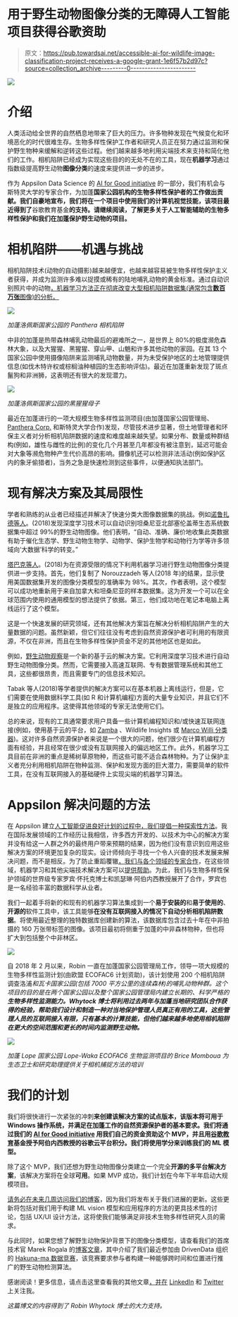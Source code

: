 # 用于野生动物图像分类的无障碍人工智能项目获得谷歌资助

> 原文：<https://pub.towardsai.net/accessible-ai-for-wildlife-image-classification-project-receives-a-google-grant-1e6f57b2d97c?source=collection_archive---------0----------------------->

![](img/502b57bf25c2c3ea89c050349015e87e.png)

# 介绍

人类活动给全世界的自然栖息地带来了巨大的压力。许多物种发现在气候变化和环境恶化的时代很难生存。生物多样性保护工作者和研究人员正在努力通过监测和保护野生物种来缓解和逆转这些过程。他们越来越多地利用尖端技术来支持和简化他们的工作。相机陷阱已经成为实现这些目的的无处不在的工具，现在**机器学习**通过指数级提高野生动物**图像分类**的速度来提供进一步的进步。

作为 Appsilon Data Science 的 [AI for Good initiative](https://appsilon.com/ai-for-good/) 的一部分，我们有机会与斯特灵大学的专家合作，为加蓬**国家公园机构的生物多样性保护者的工作做出贡献。我们自豪地宣布，我们将在一个项目中使用我们的计算机视觉技能，该项目最近得到了**谷歌教育基金**的支持。请继续阅读，了解更多关于人工智能辅助的生物多样性保护和我们在加蓬保护野生动物的项目。**

# 相机陷阱——机遇与挑战

相机陷阱技术(动物的自动摄影)越来越便宜，也越来越容易被生物多样性保护主义者获得，并成为监测许多难以捉摸或稀有的陆地哺乳动物的黄金标准。通过自动识别照片中的动物[，机器学习方法正在彻底改变大型相机陷阱数据集(通常包含**数百万张**图像)的分析。](https://www.cambridge.org/core/journals/environmental-conservation/article/wildlife-insights-a-platform-to-maximize-the-potential-of-camera-trap-and-other-passive-sensor-wildlife-data-for-the-planet/98295387F86A977F2ECD96CCC5705CCC)

![](img/75311d2b8c6e3ae5c880a39b07c08915.png)

*加蓬洛佩斯国家公园的 Panthera 相机陷阱*

中非的加蓬是热带森林哺乳动物最后的避难所之一，是世界上 80%的极度濒危森林大象，以及大猩猩、黑猩猩、穿山甲、山魈和许多其他动物的家园。在其 13 个国家公园中使用摄像陷阱来监测哺乳动物数量，并为未受保护地区的土地管理提供信息(如伐木特许权或棕榈油种植园的生态影响评估)。最近在加蓬重新发现了斑点鬣狗和非洲狮，这表明还有很大的发现潜力。

![](img/5d6cf4e96ca70124dcf915e632b1283b.png)

*加蓬洛佩斯国家公园的黑猩猩母子*

最近在加蓬进行的一项大规模生物多样性监测项目(由加蓬国家公园管理局、 [Panthera Corp.](https://www.panthera.org/) 和斯特灵大学合作)发现，尽管技术进步显著，但土地管理者和环保主义者对分析相机陷阱数据的速度和难度越来越失望。如果分布、数量或种群结构(例如，雄性与雌性的比例)的变化几个月甚至几年都没有被注意到，延迟可能会对大象等濒危物种产生代价高昂的影响。摄像机还可以检测非法活动(例如保护区内的象牙偷猎者)，当务之急是快速检测到这些事件，以便通知执法部门。

# 现有解决方案及其局限性

学者和熟练的从业者已经描述并解决了快速分类大图像数据集的挑战。例如[诺鲁扎德等人](https://www.ncbi.nlm.nih.gov/pubmed/29871948)。(2018)发现深度学习技术可以自动识别坦桑尼亚北部塞伦盖蒂生态系统数据集中超过 99%的野生动物图像。他们表明，“自动、准确、廉价地收集此类数据有助于催化生态学、野生动物生物学、动物学、保护生物学和动物行为学等许多领域向‘大数据’科学的转变。”

[塔巴克等人](https://besjournals.onlinelibrary.wiley.com/doi/full/10.1111/2041-210X.13120)。(2018)为在资源受限的情况下利用机器学习进行野生动物图像分类提供进一步支持。首先，他们复制了 Norouzzadeh 等人(2018 年)的结果，显示使用美国数据集开发的图像分类模型的准确率为 98%。其次，作者表明，这个模型可以成功地重新用于来自加拿大和坦桑尼亚的样本数据集。这为开发一个可以在全球范围内使用的通用模型的想法提供了依据。第三，他们成功地在笔记本电脑上离线运行了这个模型。

这是一个快速发展的研究领域，还有其他解决方案旨在解决分析相机陷阱产生的大量数据的问题。虽然新颖，但它们往往没有考虑到自然资源保护者可利用的有限资源，不仅在非洲，而且在生物多样性保护资金不足的其他地区也是如此。

例如，[野生动物观察](https://www.wildlifeinsights.org/)是一个新的基于云的解决方案。它利用深度学习技术进行自动野生动物图像分类。然而，它需要接入高速互联网、专有数据管理系统和其他工具，这些都很昂贵，而且需要专门的信息技术知识。

Tabak 等人(2018)等学者提供的解决方案可以在基本机器上离线运行，但是，它们需要在使用数据科学工具(如 R 和计算机编程)方面的大量专业知识，并且它们不是独立的应用程序。这使得其他领域的专家无法使用它们。

总的来说，现有的工具通常要求用户具备一些计算机编程知识和/或快速互联网连接(例如，使用基于云的平台，如 [Zamba](https://zamba.drivendata.org/) 、Wildlife Insights 或 [Marco Willi 分类器](https://github.com/marco-willi/camera-trap-classifier))。这对许多自然资源保护者来说是一个很大的问题，他们很少在计算机编程方面有经验，并且经常在很少或没有互联网接入的偏远地区工作。此外，机器学习工具目前在非洲的重点是稀树草原物种，而这些可能不适合森林物种。为了让保护主义者充分利用相机陷阱在物种监测、保护和发现方面的巨大潜力，需要简单的软件工具，在没有互联网接入的基础硬件上实现尖端的机器学习算法。

# Appsilon 解决问题的方法

在 Appsilon 建立[人工智能促进良好计划的过程中，我们提倡一种](https://appsilon.com/ai-for-good/)[探索性方法](https://appsilon.com/ai-for-good-our-approach-to-tackling-climate-change-with-data-science/)。我在国际发展领域的工作经历让我相信，许多西方开发的、以技术为中心的解决方案并没有给这一人群之外的最终用户带来预期的结果，因为他们没有意识到应用这些解决方案的环境更加复杂的现实。设计师倾向于寻找一个令人兴奋的技术发展来解决问题，而不是相反。为了防止重蹈覆辙[，我们与各个领域的专家合作](https://appsilon.com/ai-4-good-data-science-for-biodiversity/)，在这些领域，机器学习和其他尖端技术解决方案可以[提供帮助](https://appsilon.com/ai4g-a-decision-support-system-for-disaster-risk-management-in-madagascar/)。为此，我们与生物多样性保护领域的世界级专家罗宾·怀托克博士和凯瑟琳·阿伯内西教授展开了合作，罗宾也是一名经验丰富的数据科学从业者。

我们一起着手将新的和现有的机器学习算法集成到一个**易于安装的**和**易于使用的**、**开源的**软件工具中，该工具能够**在没有互联网接入的情况下自动分析相机陷阱数据**。将使用最近整理的独特数据库创建新的算法，该数据库包含过去十年在中非拍摄的 160 万张带标签的图像。该项目最初将侧重于加蓬的中非森林物种，但也将扩大到包括整个中非林区。

![](img/1c1b2c9286c620d3e2e0f77d7acb59ca.png)

自 2018 年 2 月以来，Robin 一直在加蓬国家公园管理局工作，领导一项大规模的生物多样性监测计划(由欧盟 ECOFAC6 计划资助)，该计划使用 200 个相机陷阱调查洛浦*和瓦卡国家公园(包括 7000 平方公里的连续森林)的哺乳动物种群。这个项目的目的是在两个国家公园以及整个国家公园管理局内建立长期的、科学严格的**生物多样性监测能力。Whytock 博士将利用过去两年与加蓬当地研究团队合作获得的经验，帮助我们设计和制造一种对当地保护管理人员真正有用的工具，这些管理人员的互联网接入有限，只有基本的计算技能，但他们越来越多地使用相机陷阱在更大的空间范围和更长的时间内监测野生动物。***

![](img/2b9b1bf58abcb54a408d7bb03642b3c5.png)

*加蓬 Lope 国家公园 Lope-Waka ECOFAC6 生物监测项目的 Brice Momboua 为生态卫士和研究助理提供关于相机捕捉方法的培训*

# 我们的计划

我们将很快进行一次紧张的冲刺**来创建该解决方案的试点版本，该版本将可用于 Windows 操作系统，并满足在加蓬工作的自然资源保护者的基本要求。我们将通过我们的 [AI for Good initiative](https://appsilon.com/ai-for-good/) 用我们自己的资金资助这个 MVP，并且用[谷歌教育](https://edu.google.com/programs/credits/research/)基金授予阿伯内西教授的谷歌云平台积分。我们将使用学分来训练我们的 ML 模型。**

除了这个 MVP，我们还想为野生动物图像分类建立一个完全**开源的多平台解决方案**，该解决方案将在全球**可用**。如果 MVP 成功，我们计划在今年下半年启动大规模项目。

[请务必在未来几周访问我们的博客](https://appsilon.com/blog/)，因为我们将发布关于我们进展的更新。这些更新将包括对我们用于构建 ML vision 模型和应用程序的方法的更具技术性的讨论，包括 UX/UI 设计方法，这将使我们能够满足非技术生物多样性研究人员的需求。

与此同时，如果您想了解野生动物保护背景下的图像分类模型，请查看我们的首席技术官 Marek Rogala 的[博客文章](https://appsilon.com/using-ai-identify-wildlife-camera-trap-images-serengeti/)，其中介绍了我们最近参加由 DrivenData 组织的 [Hakuna-ma 数据竞赛](https://www.drivendata.org/competitions/59/camera-trap-serengeti/page/145/)，该竞赛要求参与者构建一种能够跨时间和位置进行推广的野生动物检测算法。

感谢阅读！更多信息，请点击这里查看我的其他文章[，并在](https://medium.com/@tbaraslupski) [LinkedIn](https://www.linkedin.com/in/tadeusz-bara-slupski-31112a59/) 和 [Twitter](https://twitter.com/tbaraslupski) 上关注我。

*这篇博文的内容得到了 Robin Whytock 博士的大力支持。*